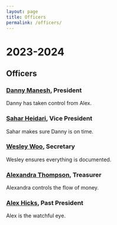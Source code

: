 ```yaml
---
layout: page
title: Officers
permalink: /officers/
---
```


# <a name="2023-2024"></a>2023-2024<a href="#2023-2024"><i class="fa fa-link" aria-hidden="true"></i></a>

## <a name="Officers"></a>Officers<a href="#Officers"><i class="fa fa-link" aria-hidden="true"></i></a>


### <a name="Danny">[Danny Manesh](https://maneshd.github.io/), President<a href="#Danny"><i class="fa fa-link" aria-hidden="true"></i></a>

Danny has taken control from Alex.

###  <a name="Sahar">[Sahar Heidari](https://www.linkedin.com/in/sahar-heidari-565b9883/), Vice President<a href="#Sahar"><i class="fa fa-link" aria-hidden="true"></i></a>

Sahar makes sure Danny is on time.

### <a name="Wesley">[Wesley Woo](https://wesmwoo.github.io), Secretary<a href="#Wesley"><i class="fa fa-link" aria-hidden="true"></i></a>

Wesley ensures everything is documented.

### <a name="Alexandra">[Alexandra Thompson](https://jenalexthompson.com), Treasurer<a href="#Alexandra"><i class="fa fa-link" aria-hidden="true"></i></a>

Alexandra controls the flow of money.
  
###  <a name="Alex">[Alex Hicks](https://awhicks.github.io), Past President<a href="#Alex"><i class="fa fa-link" aria-hidden="true"></i></a>

Alex is the watchful eye.

